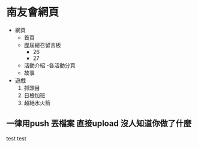 # 南友會網頁
- 網頁
    - 首頁
    - 歷屆總召留言板
        - 26
        - 27
    - 活動介紹
        -各活動分頁
    - 故事
- 遊戲
    1. 抓頭目
    2. 日檢加班
    3. 超絕水火箭
## 一律用push 丟檔案 直接upload 沒人知道你做了什麼

test
test